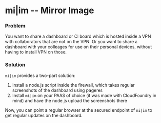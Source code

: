 # mi|im -- Mirror Image

### Problem
You want to share a dashboard or CI board which is hosted inside a VPN with collaborators that are not on the VPN.  Or you want to share a dashboard with your colleages for use on their personal devices, without having to install VPN on those. 

### Solution
`mi|im` provides a two-part solution:
1. Install a node.js script inside the firewall, which takes regular screenshots of the dashboard using pageres
2. Install `mi|im` on your PAAS of choice (it was made with CloudFoundry in mind) and have the node.js upload the screenshots there

Now, you can point a regular browser at the secured endpoint of `mi|im` to get regular updates on the dashboard.

